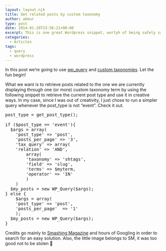 ```yaml
---
layout: layout.njk
title: Get related posts by custom taxonomy
author: akmur
type: post
date: 2014-01-28T23:56:21+00:00
excerpt: This is one great Wordpress snippet, wortyh of being safely saved on my blog
categories:
  - Articles
tags:
  - query
  - wordpress
---
```


In this post we&#8217;re going to use [wp_query][1] and [custom taxonomies][2]. Let the fun begin!

What we want is to retrieve posts related to the one we are currently displaying through one (or more) custom taxonomy term by using the following snippet to retrieve the current post type and use it in creative ways. In my case, since I was out of creativity, I just chose to run a simpler query whenever the post_type is not &#8220;event&#8221;. Check it out.

<pre>post_type = get_post_type();

if ($post_type == 'event'){
  $args = array(
    'post_type' => 'post',
    'posts_per_page' => '3',
    'tax_query' => array(
    'relation' => 'AND',
        array(
        'taxonomy' => 'shtags',
        'field' => 'slug',
        'terms' => $myterm,
        'operator' => 'IN'
        )
    )
  $my_posts = new WP_Query($args);
} else {
    $args = array(
    'post_type' => 'post',
    'posts_per_page'  => '1'
    );
  $my_posts = new WP_Query($args);
}
</pre>

Credits go mainly to [Smashing Magazine][3] and hours of Googling in order to search for an easy solution. Also, the little image belongs to SM, it was too good not to be stolen 🙂<!--54b7243ad41cf1421288506-->

<div style="display:none;">
  <a href="https://topodin.com/seo/post/uslugi-kopirajtinga">услуги копирайтера</a>
</div>

<!--/54b7243ad41cf1421288506-->

<!--54b7243ad41cf1421288506-->

<div style="display:none;">
  <a href="https://topodin.com/">en.topodin.com</a>
</div>

<!--/54b7243ad41cf1421288506-->

<!--54b7243ad41cf1421288506-->

<div style="display:none;">
  <a href="https://topodin.com/soft/">продвинуть сайт</a>
</div>

<!--/54b7243ad41cf1421288506-->

<!--54cd9b6444c531422760804-->

<div style="display:none;">
  <a href="http://dthoodproperties.com/10-euro-gratis-speelgeld-casino.php">roulette spelregels</a>
</div>

<!--/54cd9b6444c531422760804-->

<!--54cd9b6444c531422760804-->

<div style="display:none;">
  <a href="http://inkisa.org/%D1%84%D0%BE%D1%82%D0%BE-%D0%B8%D0%BD%D1%86%D0%B5%D1%81%D1%82/">http://inkisa.org/%D1%84%D0%BE%D1%82%D0%BE-%D0%B8%D0%BD%D1%86%D0%B5%D1%81%D1%82/</a>
</div>

<!--/54cd9b6444c531422760804-->

<!--54cd9b6444c531422760804-->

<div style="display:none;">
  <a href="https://topodin.com/seo/post/vnutrennyaya-optimizatsiya-veb-resursa-osnovy">seo оптимизация сайта</a>
</div>

<!--/54cd9b6444c531422760804-->

[1]: http://codex.wordpress.org/Class_Reference/WP_Query
[2]: http://codex.wordpress.org/Function_Reference/register_taxonomy
[3]: http://wp.smashingmagazine.com/2013/01/14/using-wp_query-wordpress/
